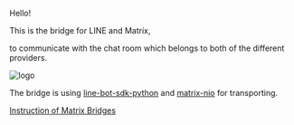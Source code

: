 Hello!

This is the bridge for LINE and Matrix,

to communicate with the chat room which belongs to both of the different providers.

![logo](https://raw.githubusercontent.com/supersonictw/matrix-line-bridge/master/logo.svg)

The bridge is using [line-bot-sdk-python](https://github.com/line/line-bot-sdk-python) and [matrix-nio](https://github.com/poljar/matrix-nio) for transporting.

[Instruction of Matrix Bridges](https://matrix.org/bridges/)

